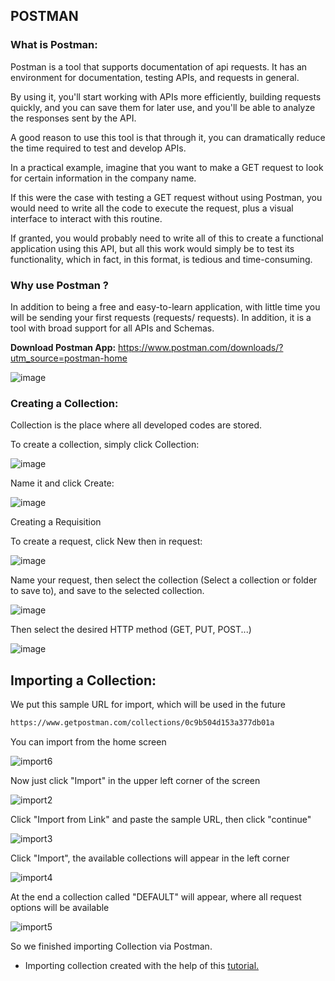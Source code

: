 ## POSTMAN

### What is Postman:

Postman is a tool that supports documentation of api requests. It has an environment for documentation, testing APIs, and requests in general.

By using it, you'll start working with APIs more efficiently, building requests quickly, and you can save them for later use, and you'll be able to analyze the responses sent by the API.

A good reason to use this tool is that through it, you can dramatically reduce the time required to test and develop APIs.

In a practical example, imagine that you want to make a GET request to look for certain information in the company name.

If this were the case with testing a GET request without using Postman, you would need to write all the code to execute the request, plus a visual interface to interact with this routine.

If granted, you would probably need to write all of this to create a functional application using this API, but all this work would simply be to test its functionality, which in fact, in this format, is tedious and time-consuming.

### Why use Postman ?

In addition to being a free and easy-to-learn application, with little time you will be sending your first requests (requests/ requests). In addition, it is a tool with broad support for all APIs and Schemas.

**Download Postman App:** https://www.postman.com/downloads/?utm_source=postman-home

![image](https://user-images.githubusercontent.com/71888050/142628036-780b4135-ce4b-4602-98fa-02969972ef8b.png)

### Creating a Collection:

Collection is the place where all developed codes are stored.

To create a collection, simply click Collection:

![image](https://user-images.githubusercontent.com/71888050/142628476-bef75124-d3d1-401d-9e9f-e4f50a182030.png)

Name it and click Create:

![image](https://user-images.githubusercontent.com/71888050/142628517-ff8b1253-b4e6-4e25-ac66-0964424f1b13.png)

Creating a Requisition

To create a request, click New then in request:

![image](https://user-images.githubusercontent.com/71888050/142628575-a4070117-45e2-4e74-b5b8-ec969ae9495c.png)

Name your request, then select the collection (Select a collection or folder to save to), and save to the selected collection.

![image](https://user-images.githubusercontent.com/71888050/142628632-c4b5dd99-259b-4d43-bd36-7253558d10f8.png)

Then select the desired HTTP method (GET, PUT, POST...)

![image](https://user-images.githubusercontent.com/71888050/142628688-46398c3e-1642-48ff-9f92-36d389ceeed4.png)

## Importing a Collection:
We put this sample URL for import, which will be used in the future
```bash 
https://www.getpostman.com/collections/0c9b504d153a377db01a
```
You can import from the home screen

![import6](https://user-images.githubusercontent.com/71890228/142638750-ae4c91fd-1fc0-45f2-9456-d5956a4569d4.png)

Now just click "Import" in the upper left corner of the screen

![import2](https://user-images.githubusercontent.com/71890228/142635964-49db79fc-86d1-4797-8b3a-d84ccd63217c.png)

Click "Import from Link" and paste the sample URL, then click "continue"

![import3](https://user-images.githubusercontent.com/71890228/142636416-14d76417-567d-4a82-bccf-050ef548acf0.png)

Click "Import", the available collections will appear in the left corner

![import4](https://user-images.githubusercontent.com/71890228/142636674-13bca015-23be-4408-becf-6edff01fa90f.png)

At the end a collection called "DEFAULT" will appear, where all request options will be available

![import5](https://user-images.githubusercontent.com/71890228/142637406-732b61cc-46a6-4ff0-ad80-07263c856664.png)

So we finished importing Collection via Postman.

* Importing collection created with the help of this [tutorial.](https://nfe.io/docs/documentacao/nota-fiscal-produto-eletronica/importar-colecao-postman/)
